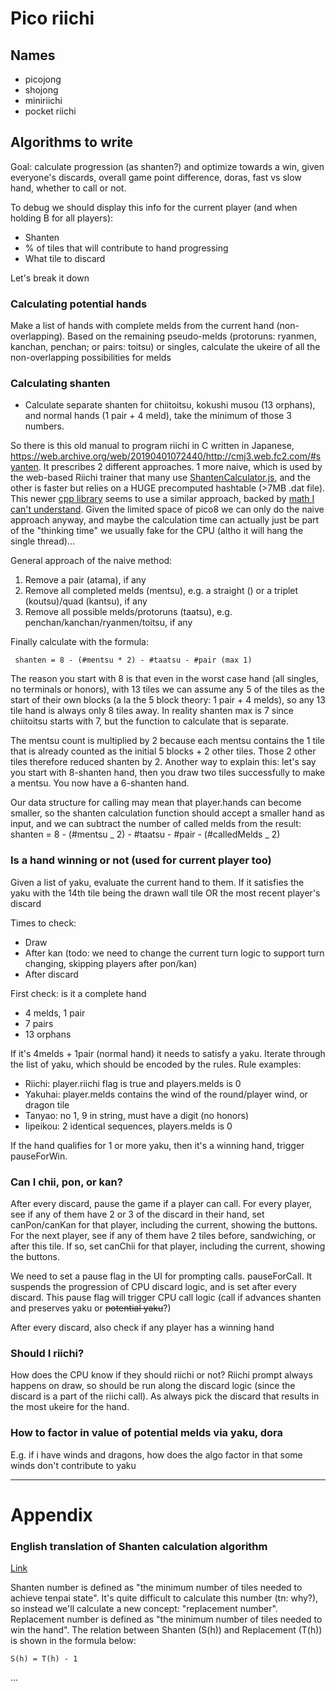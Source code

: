 # Pico riichi

## Names

- picojong
- shojong
- miniriichi
- pocket riichi

## Algorithms to write

Goal: calculate progression (as shanten?) and optimize towards a win, given everyone's discards, overall game point difference, doras, fast vs slow hand, whether to call or not.

To debug we should display this info for the current player (and when holding B for all players):

- Shanten
- % of tiles that will contribute to hand progressing
- What tile to discard

Let's break it down

### Calculating potential hands

Make a list of hands with complete melds from the current hand (non-overlapping). Based on the remaining pseudo-melds (protoruns: ryanmen, kanchan, penchan; or pairs: toitsu) or singles, calculate the ukeire of all the non-overlapping possibilities for melds

### Calculating shanten

- Calculate separate shanten for chiitoitsu, kokushi musou (13 orphans), and normal hands (1 pair + 4 meld), take the minimum of those 3 numbers.

So there is this old manual to program riichi in C written in Japanese, https://web.archive.org/web/20190401072440/http://cmj3.web.fc2.com/#syanten. It prescribes 2 different approaches. 1 more naive, which is used by the web-based Riichi trainer that many use [ShantenCalculator.js](https://github.com/Euophrys/Riichi-Trainer/blob/develop/src/scripts/ShantenCalculator.js), and the other is faster but relies on a HUGE precomputed hashtable (>7MB .dat file). This newer [cpp library](https://github.com/tomohxx/shanten-number) seems to use a similar approach, backed by [math I can't understand](https://tomohxx.github.io/mahjong-algorithm-book/ssrf/#_4). Given the limited space of pico8 we can only do the naive approach anyway, and maybe the calculation time can actually just be part of the "thinking time" we usually fake for the CPU (altho it will hang the single thread)...

General approach of the naive method:

1. Remove a pair (atama), if any
2. Remove all completed melds (mentsu), e.g. a straight () or a triplet (koutsu)/quad (kantsu), if any
3. Remove all possible melds/protoruns (taatsu), e.g. penchan/kanchan/ryanmen/toitsu, if any

Finally calculate with the formula:

```
 shanten = 8 - (#mentsu * 2) - #taatsu - #pair (max 1)
```

The reason you start with 8 is that even in the worst case hand (all singles, no terminals or honors), with 13 tiles we can assume any 5 of the tiles as the start of their own blocks (a la the 5 block theory: 1 pair + 4 melds), so any 13 tile hand is always only 8 tiles away. In reality shanten max is 7 since chiitoitsu starts with 7, but the function to calculate that is separate.

The mentsu count is multiplied by 2 because each mentsu contains the 1 tile that is already counted as the initial 5 blocks + 2 other tiles. Those 2 other tiles therefore reduced shanten by 2. Another way to explain this: let's say you start with 8-shanten hand, then you draw two tiles successfully to make a mentsu. You now have a 6-shanten hand.

Our data structure for calling may mean that player.hands can become smaller, so the shanten calculation function should accept a smaller hand as input, and we can subtract the number of called melds from the result: shanten = 8 - (#mentsu _ 2) - #taatsu - #pair - (#calledMelds _ 2)

### Is a hand winning or not (used for current player too)

Given a list of yaku, evaluate the current hand to them. If it satisfies the yaku with the 14th tile being the drawn wall tile OR the most recent player's discard

Times to check:

- Draw
- After kan (todo: we need to change the current turn logic to support turn changing, skipping players after pon/kan)
- After discard

First check: is it a complete hand

- 4 melds, 1 pair
- 7 pairs
- 13 orphans

If it's 4melds + 1pair (normal hand) it needs to satisfy a yaku. Iterate through the list of yaku, which should be encoded by the rules. Rule examples:

- Riichi: player.riichi flag is true and players.melds is 0
- Yakuhai: player.melds contains the wind of the round/player wind, or dragon tile
- Tanyao: no 1, 9 in string, must have a digit (no honors)
- Iipeikou: 2 identical sequences, players.melds is 0

If the hand qualifies for 1 or more yaku, then it's a winning hand, trigger pauseForWin.

### Can I chii, pon, or kan?

After every discard, pause the game if a player can call. For every player, see if any of them have 2 or 3 of the discard in their hand, set canPon/canKan for that player, including the current, showing the buttons. For the next player, see if any of them have 2 tiles before, sandwiching, or after this tile. If so, set canChii for that player, including the current, showing the buttons.

We need to set a pause flag in the UI for prompting calls. pauseForCall. It suspends the progression of CPU discard logic, and is set after every discard. This pause flag will trigger CPU call logic (call if advances shanten and preserves yaku or ~~potential yaku~~?)

After every discard, also check if any player has a winning hand

### Should I riichi?

How does the CPU know if they should riichi or not? Riichi prompt always happens on draw, so should be run along the discard logic (since the discard is a part of the riichi call). As always pick the discard that results in the most ukeire for the hand.

### How to factor in value of potential melds via yaku, dora

E.g. if i have winds and dragons, how does the algo factor in that some winds don't contribute to yaku

---

# Appendix

### English translation of Shanten calculation algorithm

[Link](https://tomohxx.github.io/mahjong-algorithm-book/ssrf/#_4)

Shanten number is defined as "the minimum number of tiles needed to achieve tenpai state". It's quite difficult to calculate this number (tn: why?), so instead we'll calculate a new concept: "replacement number". Replacement number is defined as "the minimum number of tiles needed to win the hand". The relation between Shanten (S(h)) and Replacement (T(h)) is shown in the formula below:

```
S(h) = T(h) - 1
```

...
